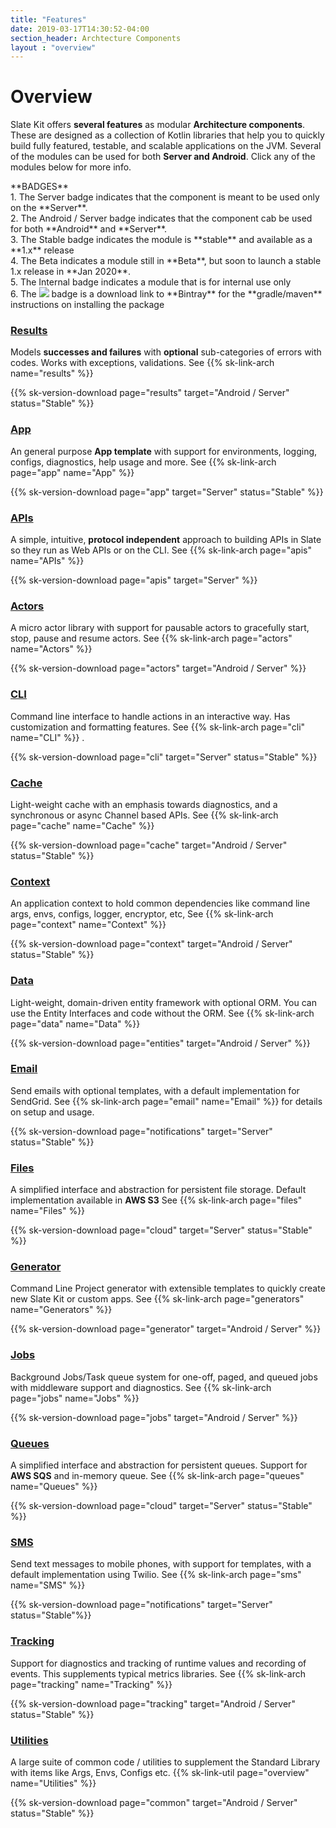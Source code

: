 ```yaml
---
title: "Features"
date: 2019-03-17T14:30:52-04:00
section_header: Archtecture Components
layout : "overview"
---
```


# Overview
Slate Kit offers <strong>several features</strong> as modular <strong>Architecture components</strong>. These are designed as a collection of Kotlin libraries that help you to quickly build fully featured, testable, 
and scalable applications on the JVM. Several of the modules can be used for both **Server and Android**. Click any of the modules below for more info.

 <div class="alert alert-info" role="alert">
**BADGES**<br/>
1. The <span class="badge badge-light">Server</span> badge indicates that the component is meant to be used only on the **Server**.<br/>
2. The <span class="badge badge-light">Android / Server</span> badge indicates that the component cab be used for both **Android** and **Server**.<br/>
3. The <span class="badge badge-success">Stable</span> badge indicates the module is **stable** and available as a **1.x** release <br/>
4. The <span class="badge badge-light">Beta</span> indicates a module still in **Beta**, but soon to launch a stable 1.x release in **Jan 2020**.<br/>
5. The <span class="badge badge-warning">Internal</span> badge indicates a module that is for internal use only <br/>
6. The <img src="https://api.bintray.com/packages/codehelixinc/slatekit/slatekit-results/images/download.svg" /> badge is a download link to **Bintray** for the **gradle/maven** instructions on installing the package <br/>

</a>
</div>

<section id="services" class="integration">
  <div class="container">
      <div class="row text-center">
          <div class="col-md-4 wow fadeInUp">
            <div class="box text-center">
              <a href="arch/results"><img src="assets/media/img/white/target.png" alt="" class="img-fluid"></a>
              <div><a href="arch/results"><h3>Results</h3></a></div>
              <p>Models <strong>successes and failures</strong> with <strong>optional</strong> sub-categories of errors with codes. Works with exceptions, validations.
                 See {{% sk-link-arch name="results" %}} 
              </p>
              {{% sk-version-download page="results" target="Android / Server" status="Stable" %}}
            </div>
          </div>
          <div class="col-md-4 wow fadeInUp">
            <div class="box text-center">
              <a href="arch/app"><img src="assets/media/img/white/desktop.png" alt="" class="img-fluid"></a>
              <div><a href="arch/app"><h3>App</h3></a></div>
              <p>An general purpose <strong>App template</strong> with support for environments, logging, configs, diagnostics, help usage and more. See {{% sk-link-arch page="app" name="App" %}} 
              </p>
              {{% sk-version-download page="app" target="Server" status="Stable" %}}
            </div>
          </div>
          <div class="col-md-4 wow fadeInUp">
            <div class="box text-center">
              <a href="arch/apis"><img src="assets/media/img/white/webapi.png" alt="" class="img-fluid"></a>
              <div><a href="arch/apis"><h3>APIs</h3></a></div>
              <p>A simple, intuitive, <strong>protocol independent</strong> approach to building APIs in Slate so they run as Web APIs or on the CLI. See {{% sk-link-arch page="apis" name="APIs" %}} 
              </p>
              {{% sk-version-download page="apis" target="Server" %}}
            </div>
          </div>
          <div class="col-md-4 wow fadeInUp">
            <div class="box text-center">
              <a href="arch/actors"><img src="assets/media/img/white/gears.png" alt="" class="img-fluid"></a>
              <div><a href="arch/actors"><h3>Actors</h3></a></div>
              <p>A micro actor library with support for pausable actors to gracefully start, stop, pause and resume actors.
                See {{% sk-link-arch page="actors" name="Actors" %}} 
              </p>
              {{% sk-version-download page="actors" target="Android / Server" %}}
            </div>
          </div>
          <div class="col-md-4 wow fadeInUp">
            <div class="box text-center">
              <a href="arch/cli"><img src="assets/media/img/white/terminal.png" alt="" class="img-fluid"></a>
              <div><a href="arch/cli"><h3>CLI</h3></a></div>
              <p>Command line interface to handle actions in an interactive way. Has customization and formatting features. See {{% sk-link-arch page="cli" name="CLI" %}} </a>.
              </p>
              {{% sk-version-download page="cli" target="Server" status="Stable" %}}
            </div>
          </div>
          <div class="col-md-4 wow fadeInUp">
            <div class="box text-center">
              <a href="arch/cache"><img src="assets/media/img/white/lightning.png" alt="" class="img-fluid"></a>
              <div><a href="arch/cache"><h3>Cache</h3></a></div>
              <p>Light-weight cache with an emphasis towards diagnostics, and a synchronous or async Channel based APIs. See {{% sk-link-arch page="cache" name="Cache" %}} 
              </p>
              {{% sk-version-download page="cache" target="Android / Server" status="Stable" %}}
            </div>
          </div>
          <!--
          <div class="col-md-4 wow fadeInUp">
            <div class="box text-center">
              <a href="core/kotlin-cmd.html"><img src="assets/media/img/white/command2.png" alt="" class="img-fluid"></a>
              <div><a href="core/kotlin-cmd.html"><h3>Commands</h3></a></div>
              <p>A variation to the command pattern to support ad-hoc execution of code, 
                with support for metrics and time-stamps. 
                See <a class="url-ch" href="core/kotlin-cmd.html">example</a> 
              </p>
            </div>
          </div>
        -->
          <div class="col-md-4 wow fadeInUp">
            <div class="box text-center">
              <a href="arch/context"><img src="assets/media/img/white/connected.png" alt="" class="img-fluid"></a>
              <div><a href="arch/context"><h3>Context</h3></a></div>
              <p>An application context to hold common dependencies like command line args, envs, configs, logger, encryptor, etc, 
                 See {{% sk-link-arch page="context" name="Context" %}} 
              </p>
              {{% sk-version-download page="context" target="Android / Server" status="Stable" %}}
            </div>
          </div>
          <div class="col-md-4 wow fadeInUp">
            <div class="box text-center">
              <a href="arch/data"><img src="assets/media/img/white/layers.png" alt="" class="img-fluid"></a>
              <div><a href="arch/data"><h3>Data</h3></a></div>
              <p>Light-weight, domain-driven entity framework with optional ORM. You can use the Entity Interfaces and code without the ORM. See {{% sk-link-arch page="data" name="Data" %}} 
              </p>
              {{% sk-version-download page="entities" target="Android / Server" %}}
            </div>
          </div>
          <div class="col-md-4 wow fadeInUp">
            <div class="box text-center">
              <a href="arch/email"><img src="assets/media/img/white/email.png" alt="" class="img-fluid"></a>
              <div><a href="arch/email"><h3>Email</h3></a></div>
              <p>Send emails with optional templates, with a default implementation for SendGrid.
                 See {{% sk-link-arch page="email" name="Email" %}} for details on setup and usage</a>.
              </p>
              {{% sk-version-download page="notifications" target="Server" status="Stable" %}}
            </div>
          </div>
          <div class="col-md-4 wow fadeInUp">
            <div class="box text-center">
              <a href="arch/files"><img src="assets/media/img/white/folders.png" alt="" class="img-fluid"></a>
              <div><a href="arch/files"><h3>Files</h3></a></div>
              <p>A simplified interface and abstraction for persistent file storage. Default implementation available in <strong>AWS S3</strong> See {{% sk-link-arch page="files" name="Files" %}} 
              </p>
              {{% sk-version-download page="cloud" target="Server" status="Stable" %}}
            </div>
          </div>
          <div class="col-md-4 wow fadeInUp">
            <div class="box text-center">
              <a href="arch/generators"><img src="assets/media/img/white/prototype.png" alt="" class="img-fluid"></a>
              <div><a href="arch/generators"><h3>Generator</h3></a></div>
              <p>Command Line Project generator with extensible templates to quickly create new Slate Kit or custom apps. See {{% sk-link-arch page="generators" name="Generators" %}} 
              </p>
              {{% sk-version-download page="generator" target="Android / Server" %}}
            </div>
          </div>
          <div class="col-md-4 wow fadeInUp">
            <div class="box text-center">
              <a href="arch/jobs"><img src="assets/media/img/white/gears.png" alt="" class="img-fluid"></a>
              <div><a href="arch/jobs"><h3>Jobs</h3></a></div>
              <p>Background Jobs/Task queue system for one-off, paged, and queued jobs with middleware support and diagnostics.
                See {{% sk-link-arch page="jobs" name="Jobs" %}} 
              </p>
              {{% sk-version-download page="jobs" target="Android / Server" %}}
            </div>
          </div>
          <!--
          <div class="col-md-4 wow fadeInUp">
            <div class="box text-center">
              <a href="core/kotlin-notifications.html"><img src="assets/media/img/white/speaker.png" alt="" class="img-fluid"></a>
              <div><a href="core/kotlin-notifications.html"><h3>Notifications</h3></a></div>
              <p>Mobile push notifications for Android and iOS. Abstracts alerts/data payloads for both platforms.
              </p>
            </div>
          </div>
        -->
          <div class="col-md-4 wow fadeInUp">
            <div class="box text-center">
              <a href="arch/queues"><img src="assets/media/img/white/queue.png" alt="" class="img-fluid"></a>
              <div><a href="arch/queues"><h3>Queues</h3></a></div>
              <p>A simplified interface and abstraction for persistent queues. 
                Support for <strong>AWS SQS</strong> and in-memory queue. See {{% sk-link-arch page="queues" name="Queues" %}} 
              </p>
              {{% sk-version-download page="cloud" target="Server" status="Stable" %}}
            </div>
          </div>
          <!--
          <div class="col-md-4 wow fadeInUp">
            <div class="box text-center">
              <a href="core/kotlin-server.html"><img src="assets/media/img/white/server.png" alt="" class="img-fluid"></a>
              <div><a href="core/kotlin-server.html"><h3>Server</h3></a></div>
              <p>A base Web Server to host your <a class="url-ch" href="core/kotlin-server.html">protocol independent APIs</a> 
                with built in support for many features. See <a class="url-ch" href="core/kotlin-server.html">concepts</a>, 
                <a class="url-ch" href="core/kotlin-server.html">example</a> and 
                <a class="url-ch" href="releases.html#release-downloads">sample apps</a>
              </p>
            </div>
          </div>
        -->
          <div class="col-md-4 wow fadeInUp">
            <div class="box text-center">
              <a href="arch/sms"><img src="assets/media/img/white/mobile.png" alt="" class="img-fluid"></a>
              <div><a href="arch/sms"><h3>SMS</h3></a></div>
              <p>Send text messages to mobile phones, with support for templates, with a default implementation using Twilio.
                 See {{% sk-link-arch page="sms" name="SMS" %}} 
              </p>
              {{% sk-version-download page="notifications" target="Server" status="Stable"%}}
            </div>
          </div>
          <div class="col-md-4 wow fadeInUp">
            <div class="box text-center">
              <a href="arch/tracking"><img src="assets/media/img/white/diagnostic.png" alt="" class="img-fluid"></a>
              <div><a href="arch/tracking"><h3>Tracking</h3></a></div>
              <p>Support for diagnostics and tracking of runtime values and recording of events. This supplements typical metrics libraries. See {{% sk-link-arch page="tracking" name="Tracking" %}} 
              </p>
              {{% sk-version-download page="tracking" target="Android / Server" status="Stable" %}}
            </div>
          </div>
          <div class="col-md-4 wow fadeInUp">
            <div class="box text-center">
              <a href="utils/overview"><img src="assets/media/img/white/multitool.png" alt="" class="img-fluid"></a>
              <div><a href="utils/overview"><h3>Utilities</h3></a></div>
              <p>A large suite of common code / utilities to supplement the Standard Library with items like Args, Envs, Configs etc. {{% sk-link-util page="overview" name="Utilities" %}} 
              </p>
              {{% sk-version-download page="common" target="Android / Server" status="Stable" %}}
            </div>
          </div>
      </div>
  </div>
</section>



